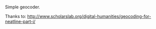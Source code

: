 Simple geocoder.

Thanks to: http://www.scholarslab.org/digital-humanities/geocoding-for-neatline-part-i/
